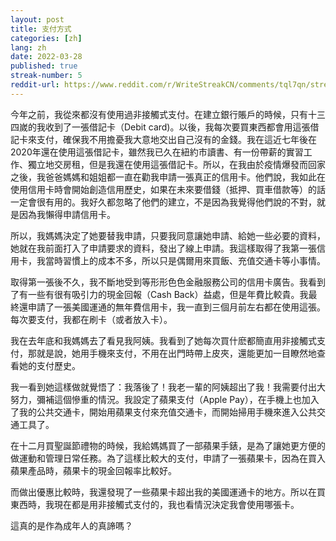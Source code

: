```yaml
---
layout: post
title: 支付方式
categories: [zh]
lang: zh
date: 2022-03-28
published: true
streak-number: 5
reddit-url: https://www.reddit.com/r/WriteStreakCN/comments/tql7qn/streak_5_支付方式/
---
```

今年之前，我從來都沒有使用過非接觸式支付。在建立銀行賬戶的時候，只有十三四嵗的我收到了一張借記卡（Debit card)。以後，我每次要買東西都會用這張借記卡來支付，確保我不用擔憂我大意地交出自己沒有的金錢。我在這近七年後在2020年還在使用這張借記卡，雖然我已久在紐約市讀書、有一份帶薪的實習工作、獨立地交房租，但是我還在使用這張借記卡。所以，在我由於疫情爆發而回家之後，我爸爸媽媽和姐姐都一直在勸我申請一張真正的信用卡。他們說，我如此在使用信用卡時會開始創造信用歷史，如果在未來要借錢（抵押、買車借款等）的話一定會很有用的。我好久都忽略了他們的建立，不是因為我覺得他們說的不對，就是因為我懶得申請信用卡。

所以，我媽媽決定了她要替我申請，只要我同意讓她申請、給她一些必要的資料，她就在我前面打入了申請要求的資料，發出了線上申請。我這樣取得了我第一張信用卡，我當時習慣上的成本不多，所以只是偶爾用來買飯、充值交通卡等小事情。

取得第一張後不久，我不斷地受到等形形色色金融服務公司的信用卡廣告。我看到了有一些有很有吸引力的現金回報（Cash Back）益處，但是年費比較貴。我最終還申請了一張美國運通的無年費信用卡，我一直到三個月前左右都在使用這張。每次要支付，我都在刷卡（或者放入卡）。

我在去年底和我媽媽去了看見我阿姨。我看到了她每次買什麽都簡直用非接觸式支付，那就是說，她用手機來支付，不用在出門時帶上皮夾，還能更加一目瞭然地查看她的支付歷史。

我一看到她這樣做就覺悟了：我落後了！我老一輩的阿姨超出了我！我需要付出大努力，彌補這個慘重的情況。我設定了蘋果支付（Apple Pay），在手機上也加入了我的公共交通卡，開始用蘋果支付來充值交通卡，而開始掃用手機來進入公共交通工具了。

在十二月買聖誕節禮物的時候，我給媽媽買了一部蘋果手錶，是為了讓她更方便的做運動和管理日常任務。為了這樣比較大的支付，申請了一張蘋果卡，因為在買入蘋果產品時，蘋果卡的現金回報率比較好。

而做出優惠比較時，我還發現了一些蘋果卡超出我的美國運通卡的地方。所以在買東西時，我現在都是用非接觸式支付的，我也看情況決定我會使用哪張卡。

這真的是作為成年人的真諦嗎？
